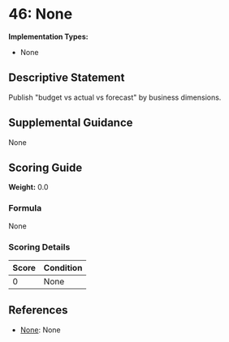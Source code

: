 # 46: None

**Implementation Types:**
- None

## Descriptive Statement

Publish "budget vs actual vs forecast" by business dimensions.

## Supplemental Guidance

None

## Scoring Guide

**Weight:** 0.0

### Formula

None

### Scoring Details

| Score | Condition |
| ----- | --------- |
| 0 | None |

## References

- [None](None): None

